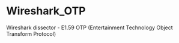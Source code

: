 # Wireshark_OTP
Wireshark dissector - E1.59 OTP (Entertainment Technology Object Transform Protocol)
